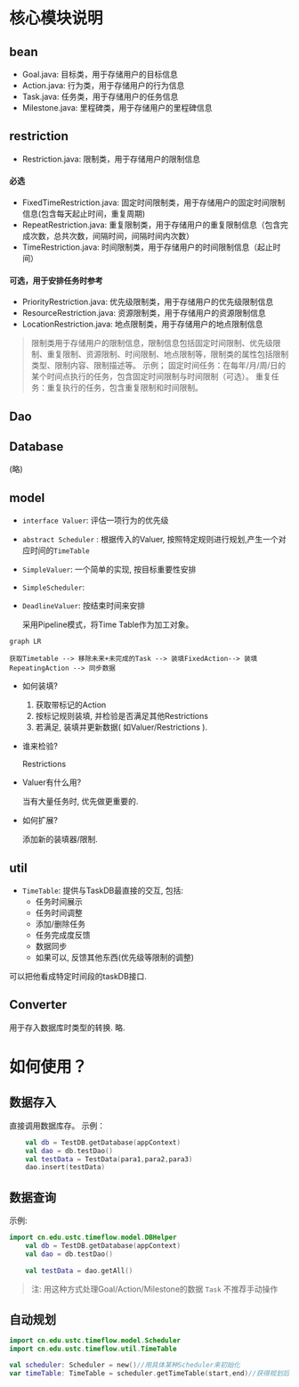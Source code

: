 # 核心模块说明
## bean
+ Goal.java: 目标类，用于存储用户的目标信息
+ Action.java: 行为类，用于存储用户的行为信息
+ Task.java: 任务类，用于存储用户的任务信息
+ Milestone.java: 里程碑类，用于存储用户的里程碑信息
## restriction
+ Restriction.java: 限制类，用于存储用户的限制信息

#### 必选
+ FixedTimeRestriction.java: 固定时间限制类，用于存储用户的固定时间限制信息(包含每天起止时间，重复周期)
+ RepeatRestriction.java: 重复限制类，用于存储用户的重复限制信息（包含完成次数，总共次数，间隔时间，间隔时间内次数）
+ TimeRestriction.java: 时间限制类，用于存储用户的时间限制信息（起止时间）

#### 可选，用于安排任务时参考
+ PriorityRestriction.java: 优先级限制类，用于存储用户的优先级限制信息
+ ResourceRestriction.java: 资源限制类，用于存储用户的资源限制信息
+ LocationRestriction.java: 地点限制类，用于存储用户的地点限制信息

> 限制类用于存储用户的限制信息，限制信息包括固定时间限制、优先级限制、重复限制、资源限制、时间限制、地点限制等，限制类的属性包括限制类型、限制内容、限制描述等。
> 示例；
> 固定时间任务：在每年/月/周/日的某个时间点执行的任务，包含固定时间限制与时间限制（可选）。
> 重复任务：重复执行的任务，包含重复限制和时间限制。
 
## Dao
## Database
(略)

## model
+ `interface Valuer`: 评估一项行为的优先级 
+ `abstract Scheduler` : 根据传入的Valuer, 按照特定规则进行规划,产生一个对应时间的`TimeTable`

+ `SimpleValuer`: 一个简单的实现, 按目标重要性安排
+ `SimpleScheduler`: 

+ `DeadlineValuer`: 按结束时间来安排


  采用Pipeline模式，将Time Table作为加工对象。

```mermaid
graph LR

获取Timetable --> 移除未来+未完成的Task --> 装填FixedAction--> 装填RepeatingAction --> 同步数据
```

- 如何装填?
  1. 获取带标记的Action
  2. 按标记规则装填, 并检验是否满足其他Restrictions
  3. 若满足, 装填并更新数据( 如Valuer/Restrictions ).
- 谁来检验?

  Restrictions

- Valuer有什么用?

  当有大量任务时, 优先做更重要的.

- 如何扩展?

  添加新的装填器/限制.

## util

+ `TimeTable`: 提供与TaskDB最直接的交互, 包括: 
  - 任务时间展示
  - 任务时间调整
  - 添加/删除任务
  - 任务完成度反馈
  - 数据同步
  - 如果可以, 反馈其他东西(优先级等限制的调整)
  
可以把他看成特定时间段的taskDB接口.
  
## Converter

用于存入数据库时类型的转换.
略.

# 如何使用？


## 数据存入
直接调用数据库存。
示例：
```kotlin
    val db = TestDB.getDatabase(appContext)
    val dao = db.testDao()
    val testData = TestData(para1,para2,para3)
    dao.insert(testData)
```

## 数据查询

示例:
```kotlin
import cn.edu.ustc.timeflow.model.DBHelper
    val db = TestDB.getDatabase(appContext)
    val dao = db.testDao()
    
    val testData = dao.getAll()
```
> 注: 用这种方式处理Goal/Action/Milestone的数据
> `Task` 不推荐手动操作

## 自动规划

```kotlin
import cn.edu.ustc.timeflow.model.Scheduler
import cn.edu.ustc.timeflow.util.TimeTable

val scheduler: Scheduler = new()//用具体某种Scheduler来初始化
var timeTable: TimeTable = scheduler.getTimeTable(start,end)//获得规划后的TimeTable
```



